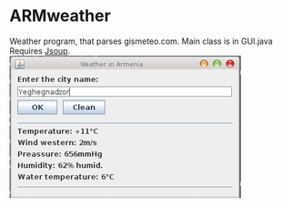 ARMweather
==========

Weather program, that parses gismeteo.com.
Main class is in GUI.java<br>
Requires [Jsoup](http://jsoup.org/ "Jsoup").
![Screenshot](https://github.com/K-DOT/ARMweather/blob/master/screenshot.png)
